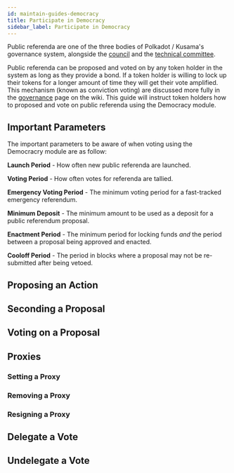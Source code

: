 ```yaml
---
id: maintain-guides-democracy
title: Participate in Democracy
sidebar_label: Participate in Democracy
---
```


Public referenda are one of the three bodies of Polkadot / Kusama's governance system, alongside the [council]()
and the [technical committee]().

Public referenda can be proposed and voted on by any token holder in the system
as long as they provide a bond. If a token holder is willing to lock up their
tokens for a longer amount of time they will get their vote amplified.
This mechanism (known as conviction voting) are discussed more fully in the
[governance]() page on the wiki. This guide will instruct token holders how
to proposed and vote on public referenda using the Democracy module.

## Important Parameters

The important parameters to be aware of when voting using the Democracry module are as follow:

**Launch Period** - How often new public referenda are launched.

**Voting Period** - How often votes for referenda are tallied.

**Emergency Voting Period** - The minimum voting period for a fast-tracked emergency referendum.

**Minimum Deposit** - The minimum amount to be used as a deposit for a public referendum proposal.

**Enactment Period** - The minimum period for locking funds _and_ the period between a proposal being approved and enacted.

**Cooloff Period** - The period in blocks where a proposal may not be re-submitted after being vetoed.

## Proposing an Action

## Seconding a Proposal

## Voting on a Proposal

## Proxies

### Setting a Proxy

### Removing a Proxy

### Resigning a Proxy

## Delegate a Vote

## Undelegate a Vote